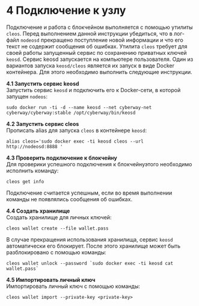 # 4 Подключение к узлу
Подключение и работа с блокчейном выполняется с помощью утилиты `cleos`. Перед выполнением данной инструкции убедиться, что в лог-файл `nodeosd` прекращено поступление новой информации и что его текст не содержит сообщения об ошибках. Утилита `cleos` требует для своей работы запущенный сервис по сохранению приватных ключей `keosd`. Сервис keosd запускается на компьютере пользователя. Один из вариантов запуска `keosd/cleos` является их запуск в виде Docker контейнера. Для этого необходимо выполнить следующие инструкции.  

**4.1 Запустить сервис keosd**  
Запустить сервис `keosd` и подключить его к Docker-сети, в которой запущен `nodeos`:
```
sudo docker run -ti -d --name keosd --net cyberway-net cyberway/cyberway:stable /opt/cyberway/bin/keosd
```

**4.2 Запустить сервис cleos**  
Прописать alias для запуска `cleos` в контейнере `keosd`:
```
alias cleos='sudo docker exec -ti keosd cleos --url http://nodeosd:8888 '
``` 

**4.3 Проверить подключение к блокчейну**  
Для проверики успешного подключения к блокчейнуэтого необходимо исполнить команду:
```
cleos get info
```
Подключение считается успешным, если во время выполнении команды не появлялись сообщения об ошибках.  
 
**4.4 Создать хранилище**  
Создать хранилище для личных ключей:
```
cleos wallet create --file wallet.pass
```
В случае прекращения использования хранилища, сервис `keosd` автоматически его блокирует. После этого хранилище может быть разблокировано с помощью команды:
```
cleos wallet unlock --password `sudo docker exec -ti keosd cat wallet.pass`
```

**4.5 Импортировать личный ключ**  
Импортировать личный ключ с помощью команды:
```
cleos wallet import --private-key <private-key>
```

